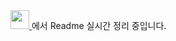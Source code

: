 
<!-- 또는 HTML로 크기 조절 -->
<a href="https://www.notion.so/A-1a23b5be911d4fb48cb3c3e86c240037">
  <img src="https://noticon-static.tammolo.com/dgggcrkxq/image/upload/v1570106347/noticon/hx52ypkqqdzjdvd8iaid.svg" width="30">
</a>
에서 Readme 실시간 정리 중입니다. 
